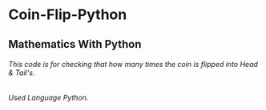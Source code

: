 # Coin-Flip-Python
## Mathematics With Python 

###### This code is for checking that how many times the coin is flipped into Head & Tail's.
###### Used Language Python.
